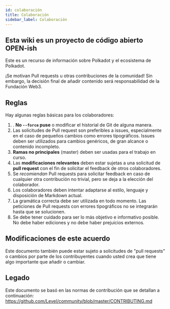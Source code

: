 ```yaml
---
id: colaboración
title: Colaboración
sidebar_label: Colaboración
---
```


## Esta wiki [](https://github.com/w3f/Polkadot-wiki) es un proyecto de código abierto **OPEN-ish**

Este es un recurso de información sobre Polkadot y el ecosistema de Polkadot.

¡Se motivan Pull requests u otras contribuciones de la comunidad! Sin embargo, la decisión final de añadir contenido será responsabilidad de la Fundación Web3.

## Reglas

Hay algunas reglas básicas para los colaboradores:

1. . **No `--force` puse** o modificar el historial de Git de alguna manera.
2. Las solicitudes de Pull request son preferibles a issues, especialmente en el caso de pequeños cambios como errores tipográficos. Issues deben ser utilizados para cambios genéricos, de gran alcance o contenido incompleto.
3. **Ramas no principales** (master) deben ser usadas para el trabajo en curso.
4. Las **modificaciones relevantes** deben estar sujetas a una solicitud de **pull request** con el fin de solicitar el feedback de otros colaboradores.
5. Se *recomiendan* Pull requests para solicitar feedback en caso de cualquier otra contribución no trivial, pero se deja a la elección del colaborador.
6. Los colaboradores deben intentar adaptarse al estilo, lenguaje y disposición de Markdown actual.
7. La gramática correcta debe ser utilizada en todo momento. Las peticiones de Pull requests con errores tipográficos no se integrarán hasta que se solucionen.
8. Se debe tener cuidado para ser lo más objetivo e informativo posible. No debe haber ediciones y no debe haber prejuicios externos.


## Modificaciones de este acuerdo

Este documento también puede estar sujeto a solicitudes de "pull requests" o cambios por parte de los contribuyentes cuando usted crea que tiene algo importante que añadir o cambiar.

## Legado

Este documento se basó en las normas de contribución que se detallan a continuación: <https://github.com/Level/community/blob/master/CONTRIBUTING.md>
